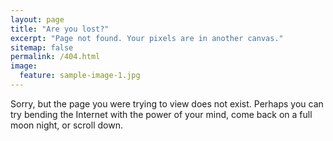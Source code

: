 ```yaml
---
layout: page
title: "Are you lost?"
excerpt: "Page not found. Your pixels are in another canvas."
sitemap: false
permalink: /404.html
image:
  feature: sample-image-1.jpg
---
```


Sorry, but the page you were trying to view does not exist. Perhaps you can try bending the Internet with the power of your mind, come back on a full moon night, or scroll down.

<script type="text/javascript">
  var GOOG_FIXURL_LANG = 'en';
  var GOOG_FIXURL_SITE = '{{ site.url }}'
</script>
<script type="text/javascript"
  src="//linkhelp.clients.google.com/tbproxy/lh/wm/fixurl.js">
</script>
